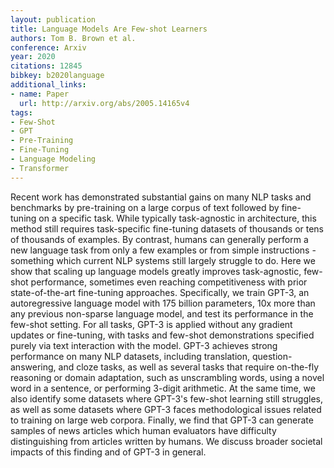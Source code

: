 ```yaml
---
layout: publication
title: Language Models Are Few-shot Learners
authors: Tom B. Brown et al.
conference: Arxiv
year: 2020
citations: 12845
bibkey: b2020language
additional_links:
- name: Paper
  url: http://arxiv.org/abs/2005.14165v4
tags:
- Few-Shot
- GPT
- Pre-Training
- Fine-Tuning
- Language Modeling
- Transformer
---
```

Recent work has demonstrated substantial gains on many NLP tasks and
benchmarks by pre-training on a large corpus of text followed by fine-tuning on
a specific task. While typically task-agnostic in architecture, this method
still requires task-specific fine-tuning datasets of thousands or tens of
thousands of examples. By contrast, humans can generally perform a new language
task from only a few examples or from simple instructions - something which
current NLP systems still largely struggle to do. Here we show that scaling up
language models greatly improves task-agnostic, few-shot performance, sometimes
even reaching competitiveness with prior state-of-the-art fine-tuning
approaches. Specifically, we train GPT-3, an autoregressive language model with
175 billion parameters, 10x more than any previous non-sparse language model,
and test its performance in the few-shot setting. For all tasks, GPT-3 is
applied without any gradient updates or fine-tuning, with tasks and few-shot
demonstrations specified purely via text interaction with the model. GPT-3
achieves strong performance on many NLP datasets, including translation,
question-answering, and cloze tasks, as well as several tasks that require
on-the-fly reasoning or domain adaptation, such as unscrambling words, using a
novel word in a sentence, or performing 3-digit arithmetic. At the same time,
we also identify some datasets where GPT-3's few-shot learning still struggles,
as well as some datasets where GPT-3 faces methodological issues related to
training on large web corpora. Finally, we find that GPT-3 can generate samples
of news articles which human evaluators have difficulty distinguishing from
articles written by humans. We discuss broader societal impacts of this finding
and of GPT-3 in general.